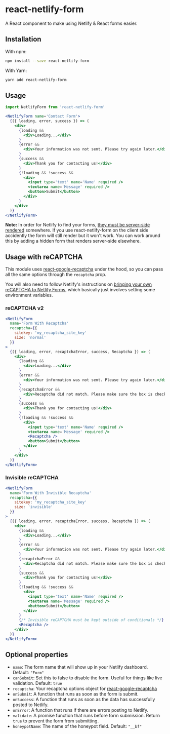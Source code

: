 # react-netlify-form

A React component to make using Netlify & React forms easier.

## Installation

With npm:

```bash
npm install --save react-netlify-form
```

With Yarn:

```bash
yarn add react-netlify-form
```

## Usage

```jsx
import NetlifyForm from 'react-netlify-form'

<NetlifyForm name='Contact Form'>
  {({ loading, error, success }) => (
    <div>
      {loading &&
        <div>Loading...</div>
      }
      {error &&
        <div>Your information was not sent. Please try again later.</div>
      }
      {success &&
        <div>Thank you for contacting us!</div>
      }
      {!loading && !success &&
        <div>
          <input type='text' name='Name' required />
          <textarea name='Message' required />
          <button>Submit</button>
        </div>
      }
    </div>
  )}
</NetlifyForm>
```

**Note:** In order for Netlify to find your forms, [they must be server-side rendered](https://www.netlify.com/docs/form-handling/) somewhere. If you use react-netlify-form on the client side accidently the form will still render but it won't work. You can work around this by adding a hidden form that renders server-side elsewhere.

## Usage with reCAPTCHA

This module uses [react-google-recaptcha](https://github.com/dozoisch/react-google-recaptcha) under the hood, so you can pass all the same options through the `recaptcha` prop.

You will also need to follow Netlify's instructions on [bringing your own reCAPTCHA to Netlify Forms](https://www.netlify.com/blog/2018/05/23/bring-your-own-recaptcha-to-netlify-forms/), which basically just involves setting some environment variables.

### reCAPTCHA v2

```jsx
<NetlifyForm
  name='Form With Recaptcha'
  recaptcha={{
    sitekey: 'my_recaptcha_site_key'
    size: 'normal'
  }}
>
  {({ loading, error, recaptchaError, success, Recaptcha }) => (
    <div>
      {loading &&
        <div>Loading...</div>
      }
      {error &&
        <div>Your information was not sent. Please try again later.</div>
      }
      {recaptchaError &&
        <div>Recaptcha did not match. Please make sure the box is checked.</div>
      }
      {success &&
        <div>Thank you for contacting us!</div>
      }
      {!loading && !success &&
        <div>
          <input type='text' name='Name' required />
          <textarea name='Message' required />
          <Recaptcha />
          <button>Submit</button>
        </div>
      }
    </div>
  )}
</NetlifyForm>
```

### Invisible reCAPTCHA

```jsx
<NetlifyForm
  name='Form With Invisible Recaptcha'
  recaptcha={{
    sitekey: 'my_recaptcha_site_key'
    size: 'invisible'
  }}
>
  {({ loading, error, recaptchaError, success, Recaptcha }) => (
    <div>
      {loading &&
        <div>Loading...</div>
      }
      {error &&
        <div>Your information was not sent. Please try again later.</div>
      }
      {recaptchaError &&
        <div>Recaptcha did not match. Please make sure the box is checked.</div>
      }
      {success &&
        <div>Thank you for contacting us!</div>
      }
      {!loading && !success &&
        <div>
          <input type='text' name='Name' required />
          <textarea name='Message' required />
          <button>Submit</button>
        </div>
      }
      {/* Invisible reCAPTCHA must be kept outside of conditionals */}
      <Recaptcha />
    </div>
  )}
</NetlifyForm>
```

## Optional properties

- `name`: The form name that will show up in your Netlify dashboard. Default: `"Form"`
- `canSubmit`: Set this to false to disable the form. Useful for things like live validation. Default: `true`
- `recaptcha`: Your recaptcha options object for [react-google-recaptcha](https://github.com/dozoisch/react-google-recaptcha)
- `onSubmit`: A function that runs as soon as the form is submit.
- `onSuccess`: A function that runs as soon as the data has successfully posted to Netlify.
- `onError`: A function that runs if there are errors posting to Netlify.
- `validate`: A promise function that runs before form submission. Return `true` to prevent the form from submitting.
- `honeypotName`: The name of the honeypot field. Default: `"__bf"`